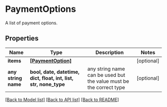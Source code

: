 # PaymentOptions

A list of payment options.

## Properties
Name | Type | Description | Notes
------------ | ------------- | ------------- | -------------
**items** | [**[PaymentOption]**](PaymentOption.md) |  | [optional] 
**any string name** | **bool, date, datetime, dict, float, int, list, str, none_type** | any string name can be used but the value must be the correct type | [optional]

[[Back to Model list]](../README.md#documentation-for-models) [[Back to API list]](../README.md#documentation-for-api-endpoints) [[Back to README]](../README.md)


